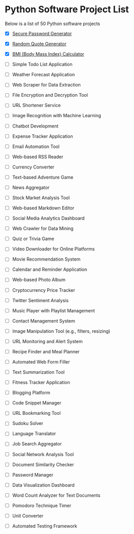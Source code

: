 # Python Software Project List

Below is a list of 50 Python software projects

- [x] [Secure Password Generator](https://github.com/GrandEchoWhiskey/keep-password)
- [x] [Random Quote Generator](./quote_boilerplate#readme)
- [x] [BMI (Body Mass Index) Calculator](./bmi_boilerplate#readme)
- [ ] Simple Todo List Application
- [ ] Weather Forecast Application
- [ ] Web Scraper for Data Extraction
- [ ] File Encryption and Decryption Tool
- [ ] URL Shortener Service
- [ ] Image Recognition with Machine Learning
- [ ] Chatbot Development
- [ ] Expense Tracker Application
- [ ] Email Automation Tool
- [ ] Web-based RSS Reader
- [ ] Currency Converter
- [ ] Text-based Adventure Game
- [ ] News Aggregator
- [ ] Stock Market Analysis Tool
- [ ] Web-based Markdown Editor
- [ ] Social Media Analytics Dashboard
- [ ] Web Crawler for Data Mining
- [ ] Quiz or Trivia Game
- [ ] Video Downloader for Online Platforms
- [ ] Movie Recommendation System
- [ ] Calendar and Reminder Application
- [ ] Web-based Photo Album
- [ ] Cryptocurrency Price Tracker
- [ ] Twitter Sentiment Analysis
- [ ] Music Player with Playlist Management
- [ ] Contact Management System
- [ ] Image Manipulation Tool (e.g., filters, resizing)
- [ ] URL Monitoring and Alert System
- [ ] Recipe Finder and Meal Planner
- [ ] Automated Web Form Filler
- [ ] Text Summarization Tool
- [ ] Fitness Tracker Application
- [ ] Blogging Platform
- [ ] Code Snippet Manager
- [ ] URL Bookmarking Tool
- [ ] Sudoku Solver
- [ ] Language Translator
- [ ] Job Search Aggregator
- [ ] Social Network Analysis Tool
- [ ] Document Similarity Checker
- [ ] Password Manager
- [ ] Data Visualization Dashboard
- [ ] Word Count Analyzer for Text Documents
- [ ] Pomodoro Technique Timer
- [ ] Unit Converter
- [ ] Automated Testing Framework



